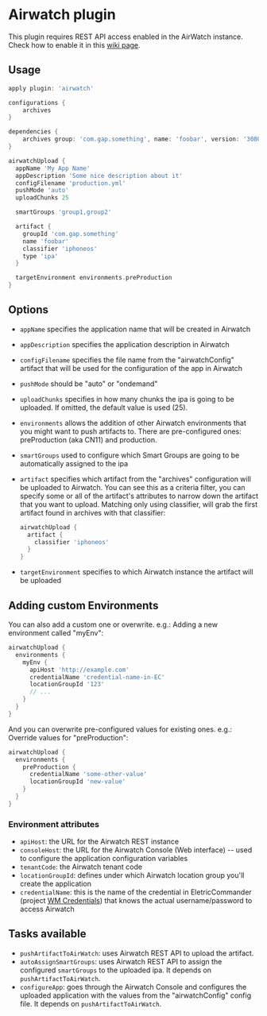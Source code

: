 Airwatch plugin
===============

This plugin requires REST API access enabled in the AirWatch instance. Check how to enable it in this [wiki page](http://github.gapinc.dev/watchmen/gap-gradle-plugin/wiki/Enabling-REST-API-access-in-AirWatch).

## Usage

```groovy
apply plugin: 'airwatch'

configurations {
    archives
}

dependencies {
    archives group: 'com.gap.something', name: 'foobar', version: '30806', configuration: 'archives'
}

airwatchUpload {
  appName 'My App Name'
  appDescription 'Some nice description about it'
  configFilename 'production.yml'
  pushMode 'auto'
  uploadChunks 25

  smartGroups 'group1,group2'

  artifact {
    groupId 'com.gap.something'
    name 'foobar'
    classifier 'iphoneos'
    type 'ipa'
  }

  targetEnvironment environments.preProduction
}
```

## Options

* `appName` specifies the application name that will be created in Airwatch
* `appDescription` specifies the application description in Airwatch
* `configFilename` specifies the file name from the "airwatchConfig" artifact that will be used for the configuration of the app in Airwatch
* `pushMode` should be "auto" or "ondemand"
* `uploadChunks` specifies in how many chunks the ipa is going to be uploaded. If omitted, the default value is used (25).
* `environments` allows the addition of other Airwatch environments that you might want to push artifacts to. There are pre-configured ones: preProduction (aka CN11) and production.
* `smartGroups` used to configure which Smart Groups are going to be automatically assigned to the ipa
* `artifact` specifies which artifact from the "archives" configuration will be uploaded to Airwatch. You can see this as a criteria filter, you can specify some or all of the artifact's attributes to narrow down the artifact that you want to upload. Matching only using classifier, will grab the first artifact found in archives with that classifier:

  ```groovy
  airwatchUpload {
    artifact {
      classifier 'iphoneos'
    }
  }
  ```

* `targetEnvironment` specifies to which Airwatch instance the artifact will be uploaded

## Adding custom Environments

You can also add a custom one or overwrite. e.g.: Adding a new environment called "myEnv":

  ```groovy
  airwatchUpload {
    environments {
      myEnv {
        apiHost 'http://example.com'
        credentialName 'credential-name-in-EC'
        locationGroupId '123'
        // ...
      }
    }
  }
  ```

And you can overwrite pre-configured values for existing ones. e.g.: Override values for "preProduction":

  ```groovy
  airwatchUpload {
    environments {
      preProduction {
        credentialName 'some-other-value'
        locationGroupId 'new-value'
      }
    }
  }
  ```

### Environment attributes
* `apiHost`: the URL for the Airwatch REST instance
* `consoleHost`: the URL for the Airwatch Console (Web interface) -- used to configure the application configuration variables
* `tenantCode`: the Airwatch tenant code
* `locationGroupId`: defines under which Airwatch location group you'll create the application
* `credentialName`: this is the name of the credential in EletricCommander (project [WM Credentials](https://commander.gapinc.dev/commander/link/projectDetails/projects/WM%20Credentials?objectId=project-85a02ed1-42a2-11e4-a559-00505625f614&filterName0=projectsPageSearch&filterDepth=1&tabGroup=credentialsHeader&s=Projects)) that knows the actual username/password to access Airwatch

## Tasks available

* `pushArtifactToAirWatch`: uses Airwatch REST API to upload the artifact.
* `autoAssignSmartGroups`: uses Airwatch REST API to assign the configured `smartGroups` to the uploaded ipa. It depends on `pushArtifactToAirWatch`.
* `configureApp`: goes through the Airwatch Console and configures the uploaded application with the values from the "airwatchConfig" config file. It depends on `pushArtifactToAirWatch`.
